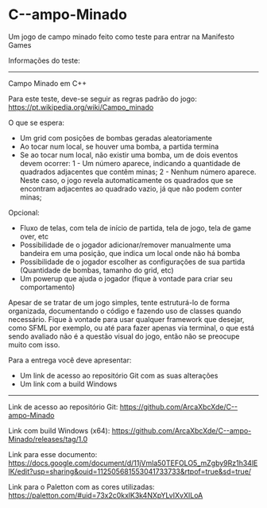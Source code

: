 # C--ampo-Minado
Um jogo de campo minado feito como teste para entrar na Manifesto Games

Informações do teste:
____________________________________________________________________________________________________
Campo Minado em C++
 
Para este teste, deve-se seguir as regras padrão do jogo: https://pt.wikipedia.org/wiki/Campo_minado
 
O que se espera:
- Um grid com posições de bombas geradas aleatoriamente
- Ao tocar num local, se houver uma bomba, a partida termina
- Se ao tocar num local, não existir uma bomba, um de dois eventos devem ocorrer:
    1 - Um número aparece, indicando a quantidade de quadrados adjacentes que contêm minas;
    2 - Nenhum número aparece. Neste caso, o jogo revela automaticamente os quadrados que se encontram adjacentes ao quadrado vazio, já que não podem conter minas;
 
Opcional:
- Fluxo de telas, com tela de início de partida, tela de jogo, tela de game over, etc
- Possibilidade de o jogador adicionar/remover manualmente uma bandeira em uma posição, que indica um local onde não há bomba
- Possibilidade de o jogador escolher as configurações de sua partida (Quantidade de bombas, tamanho do grid, etc)
- Um powerup que ajuda o jogador (fique à vontade para criar seu comportamento)
 
Apesar de se tratar de um jogo simples, tente estruturá-lo de forma organizada, documentando o código e fazendo uso de classes quando necessário. Fique à vontade para usar qualquer framework que desejar, como SFML por exemplo, ou até para fazer apenas via terminal, o que está sendo avaliado não é a questão visual do jogo, então não se preocupe muito com isso.
 
Para a entrega você deve apresentar:
- Um link de acesso ao repositório Git com as suas alterações
- Um link com a build Windows
____________________________________________________________________________________________________


Link de acesso ao repositório Git:
https://github.com/ArcaXbcXde/C--ampo-Minado

Link com build Windows (x64):
https://github.com/ArcaXbcXde/C--ampo-Minado/releases/tag/1.0

Link para esse documento:
https://docs.google.com/document/d/11jVmla50TEFOLO5_mZgby9Rz1h34lElK/edit?usp=sharing&ouid=112505681553041733733&rtpof=true&sd=true/

Link para o Paletton com as cores utilizadas:
https://paletton.com/#uid=73x2c0kxlK3k4NXpYLvIXvXILoA

